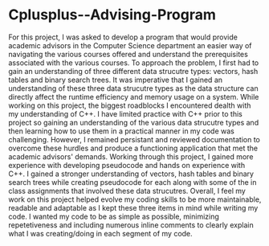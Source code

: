 # Cplusplus--Advising-Program

For this project, I was asked to develop a program that would provide academic advisors in the Computer Science department an easier way of navigating the various courses offered and understand the prerequisites associated with the various courses. To approach the problem, I first had to gain an understanding of three different data strucutre types: vectors, hash tables and binary search trees. It was imperative that I gained an understanding of these three data strucutre types as the data structure can directly affect the runtime efficiency and memory usage on a system. While working on this project, the biggest roadblocks I encountered dealth with my understanding of C++. I have limited practice with C++ prior to this project so gaining an understanding of the various data strucutre types and then learning how to use them in a practical manner in my code was challenging. However, I remained persistant and reviewed documentation to overcome these hurdles and produce a functioning application that met the academic advisors' demands. Working through this project, I gained more experience with developing pseudocode and hands on experience with C++. I gained a stronger understanding of vectors, hash tables and binary search trees while creating pseudocode for each along with some of the in class assignments that involved these data strucutres. Overall, I feel my work on this project helped evolve my coding skills to be more maintainable, readable and adaptable as I kept these three items in mind while writing my code. I wanted my code to be as simple as possible, minimizing repetetiveness and including numerous inline comments to clearly explain what I was creating/doing in each segment of my code. 
